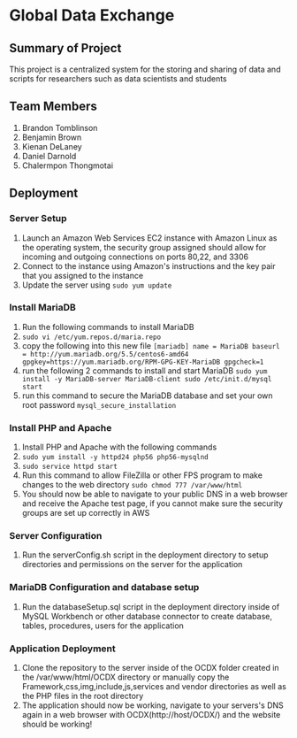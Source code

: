 # Global Data Exchange 

## Summary of Project 
This project is a centralized system for the storing and sharing of data and scripts for researchers such as data scientists and students 

## Team Members 
1. Brandon Tomblinson
2. Benjamin Brown
3. Kienan DeLaney
4. Daniel Darnold
5. Chalermpon Thongmotai

## Deployment 

### Server Setup
1. Launch an Amazon Web Services EC2 instance with Amazon Linux as the operating system, the security group assigned should allow for incoming and outgoing connections on ports 80,22, and 3306
2. Connect to the instance using Amazon's instructions and the key pair that you assigned to the instance
3. Update the server using `sudo yum update`

### Install MariaDB
1. Run the following commands to install MariaDB
2. `sudo vi /etc/yum.repos.d/maria.repo`
3. copy the following into this new file `[mariadb]
name = MariaDB
baseurl = http://yum.mariadb.org/5.5/centos6-amd64
gpgkey=https://yum.mariadb.org/RPM-GPG-KEY-MariaDB
gpgcheck=1`
4. run the following 2 commands to install and start MariaDB `sudo yum install -y MariaDB-server MariaDB-client
sudo /etc/init.d/mysql start`
5. run this command to secure the MariaDB database and set your own root password `mysql_secure_installation`

### Install PHP and Apache
1. Install PHP and Apache with the following commands
2. `sudo yum install -y httpd24 php56 php56-mysqlnd`
3. `sudo service httpd start`
4. Run this command to allow FileZilla or other FPS program to make changes to the web directory `sudo chmod 777 /var/www/html`
5. You should now be able to navigate to your public DNS in a web browser and receive the Apache test page, if you cannot make sure the security groups are set up correctly in AWS

### Server Configuration
1. Run the serverConfig.sh script in the deployment directory to setup directories and permissions on the server for the application

### MariaDB Configuration and database setup
1. Run the databaseSetup.sql script in the deployment directory inside of MySQL Workbench or other database connector to create database, tables, procedures, users for the application

### Application Deployment
1. Clone the repository to the server inside of the OCDX folder created in the /var/www/html/OCDX directory or manually copy the Framework,css,img,include,js,services and vendor directories as well as the PHP files in the root directory
2. The application should now be working, navigate to your servers's DNS again in a web browser with OCDX(http://host/OCDX/) and the website should be working! 
